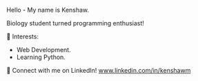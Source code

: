  Hello - My name is Kenshaw.
  
  Biology student turned programming enthusiast!
  
  🌱 Interests:
  
   - Web Development.
   - Learning Python.
  
  💬 Connect with me on LinkedIn! www.linkedin.com/in/kenshawm 
  
<!--   📫 Check out my website here: https://ken862734801.github.io/ -->
